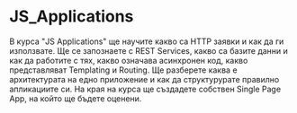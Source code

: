 # JS_Applications
В курса "JS Applications" ще научите какво сa HTTP заявки и как да ги използвате. Ще се запознаете с REST Services, какво са базите данни и как да работите с тях, какво означава асинхронен код, какво представляват Templating и Routing. Ще разберете каква е архитектурата на едно приложение и как да структурурате правилно апликациите си. На края на курса ще създадете собствен Single Page App, на който ще бъдете оценени.

